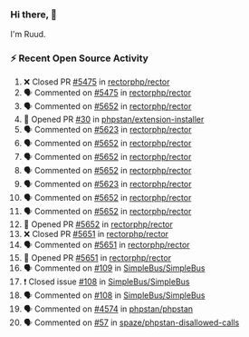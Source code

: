 ### Hi there, 👋

I'm Ruud.
 
### :zap: Recent Open Source Activity

<!--START_SECTION:activity-->
1. ❌ Closed PR [#5475](https://github.com/rectorphp/rector/pull/5475) in [rectorphp/rector](https://github.com/rectorphp/rector)
2. 🗣 Commented on [#5475](https://github.com/rectorphp/rector/issues/5475) in [rectorphp/rector](https://github.com/rectorphp/rector)
3. 🗣 Commented on [#5652](https://github.com/rectorphp/rector/issues/5652) in [rectorphp/rector](https://github.com/rectorphp/rector)
4. 💪 Opened PR [#30](https://github.com/phpstan/extension-installer/pull/30) in [phpstan/extension-installer](https://github.com/phpstan/extension-installer)
5. 🗣 Commented on [#5623](https://github.com/rectorphp/rector/issues/5623) in [rectorphp/rector](https://github.com/rectorphp/rector)
6. 🗣 Commented on [#5652](https://github.com/rectorphp/rector/issues/5652) in [rectorphp/rector](https://github.com/rectorphp/rector)
7. 🗣 Commented on [#5652](https://github.com/rectorphp/rector/issues/5652) in [rectorphp/rector](https://github.com/rectorphp/rector)
8. 🗣 Commented on [#5652](https://github.com/rectorphp/rector/issues/5652) in [rectorphp/rector](https://github.com/rectorphp/rector)
9. 🗣 Commented on [#5623](https://github.com/rectorphp/rector/issues/5623) in [rectorphp/rector](https://github.com/rectorphp/rector)
10. 🗣 Commented on [#5652](https://github.com/rectorphp/rector/issues/5652) in [rectorphp/rector](https://github.com/rectorphp/rector)
11. 🗣 Commented on [#5652](https://github.com/rectorphp/rector/issues/5652) in [rectorphp/rector](https://github.com/rectorphp/rector)
12. 💪 Opened PR [#5652](https://github.com/rectorphp/rector/pull/5652) in [rectorphp/rector](https://github.com/rectorphp/rector)
13. ❌ Closed PR [#5651](https://github.com/rectorphp/rector/pull/5651) in [rectorphp/rector](https://github.com/rectorphp/rector)
14. 🗣 Commented on [#5651](https://github.com/rectorphp/rector/issues/5651) in [rectorphp/rector](https://github.com/rectorphp/rector)
15. 💪 Opened PR [#5651](https://github.com/rectorphp/rector/pull/5651) in [rectorphp/rector](https://github.com/rectorphp/rector)
16. 🗣 Commented on [#109](https://github.com/SimpleBus/SimpleBus/issues/109) in [SimpleBus/SimpleBus](https://github.com/SimpleBus/SimpleBus)
17. ❗️ Closed issue [#108](https://github.com/SimpleBus/SimpleBus/issues/108) in [SimpleBus/SimpleBus](https://github.com/SimpleBus/SimpleBus)
18. 🗣 Commented on [#108](https://github.com/SimpleBus/SimpleBus/issues/108) in [SimpleBus/SimpleBus](https://github.com/SimpleBus/SimpleBus)
19. 🗣 Commented on [#4574](https://github.com/phpstan/phpstan/issues/4574) in [phpstan/phpstan](https://github.com/phpstan/phpstan)
20. 🗣 Commented on [#57](https://github.com/spaze/phpstan-disallowed-calls/issues/57) in [spaze/phpstan-disallowed-calls](https://github.com/spaze/phpstan-disallowed-calls)
<!--END_SECTION:activity-->
